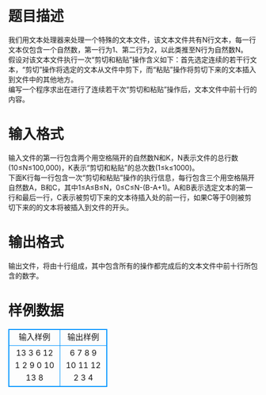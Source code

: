 # 

 
 # 题目描述 
我们用文本处理器来处理一个特殊的文本文件，该文本文件共有N行文本，每一行文本仅包含一个自然数，第一行为1、第二行为2，以此类推至N行为自然数N。<BR>假设对该文本文件执行一次“剪切和粘贴”操作含义如下：首先选定连续的若干行文本，“剪切”操作将选定的文本从文件中剪下，而“粘贴”操作将剪切下来的文本插入到文件中的其他地方。<BR>编写一个程序求出在进行了连续若干次“剪切和粘贴”操作后，文本文件中前十行的内容。<BR> 

 
 # 输入格式 
输入文件的第一行包含两个用空格隔开的自然数N和K，N表示文件的总行数(10≤N≤100,000)，K表示“剪切和粘贴”的总次数(1≤k≤1000)。<BR>下面K行每一行包含一次“剪切和粘贴”操作的执行信息，每行包含三个用空格隔开自然数A，B和C，其中1≤A≤B≤N，0≤C≤N-(B-A+1)。A和B表示选定文本的第一行和最后一行，C表示被剪切下来的文本待插入处的前一行，如果C等于0则被剪切下来的的文本将被插入到文件的开头。<BR> 

 
 # 输出格式 
输出文件，将由十行组成，其中包含所有的操作都完成后的文本文件中前十行所包含的数字。<BR> 
# 样例数据
<style>
        table,table tr th, table tr td { border:1px solid #0094ff; }
        table { width: 200px; min-height: 25px; line-height: 25px; text-align: center; border-collapse: collapse;}   
    </style>
<table>
	<tr>
		<td>输入样例</td>
		<td>输出样例</td>
	</tr>
<tr><td>13 3
6 12 1
2 9 0
10 13 8
</td><td>6
7
8
9
10
11
12
2
3
4
</td></tr></table>
